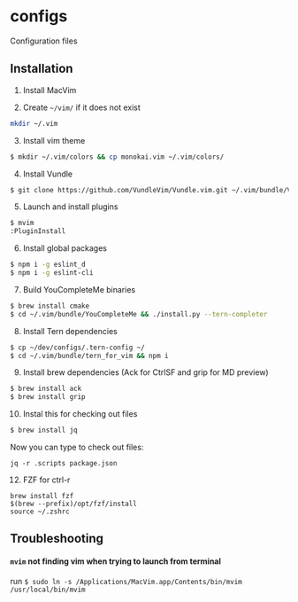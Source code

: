 # configs
Configuration files

## Installation

1. Install MacVim

2. Create `~/vim/` if it does not exist
```bash
mkdir ~/.vim
```

3. Install vim theme
```bash
$ mkdir ~/.vim/colors && cp monokai.vim ~/.vim/colors/
```

4. Install Vundle
```bash
$ git clone https://github.com/VundleVim/Vundle.vim.git ~/.vim/bundle/Vundle.vim
```

5. Launch and install plugins
```bash
$ mvim
:PluginInstall
```

6. Install global packages
```bash
$ npm i -g eslint_d
$ npm i -g eslint-cli
```

7. Build YouCompleteMe binaries
```bash
$ brew install cmake
$ cd ~/.vim/bundle/YouCompleteMe && ./install.py --tern-completer
```

8. Install Tern dependencies
```bash
$ cp ~/dev/configs/.tern-config ~/
$ cd ~/.vim/bundle/tern_for_vim && npm i
```

9. Install brew dependencies (Ack for CtrlSF and grip for MD preview)
```bash
$ brew install ack
$ brew install grip
```

10. Instal this for checking out files
```bash
$ brew install jq
```

Now you can type to check out files:
```
jq -r .scripts package.json
```

12. FZF for ctrl-r
```
brew install fzf
$(brew --prefix)/opt/fzf/install
source ~/.zshrc
```

## Troubleshooting

#### `mvim` not finding vim when trying to launch from terminal

run `$ sudo ln -s /Applications/MacVim.app/Contents/bin/mvim /usr/local/bin/mvim`
